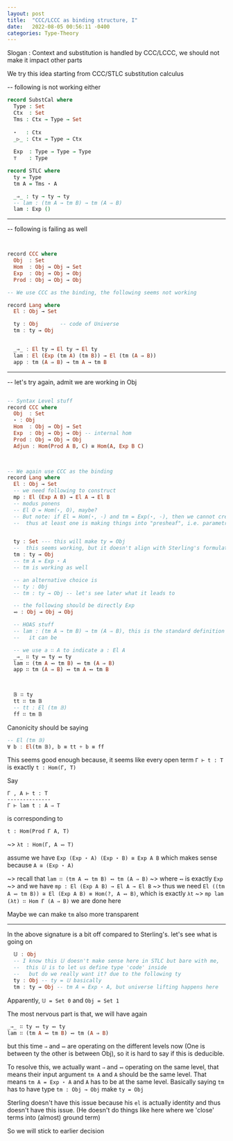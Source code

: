 ```yaml
---
layout: post
title:  "CCC/LCCC as binding structure, I"
date:   2022-08-05 00:56:11 -0400
categories: Type-Theory
---
```


Slogan : Context and substitution is handled by CCC/LCCC, we should not make it impact other parts

We try this idea starting from CCC/STLC substitution calculus 



-- following is not working either
```agda
record SubstCal where 
  Type : Set
  Ctx  : Set
  Tms : Ctx → Type → Set
 
  ⋆   : Ctx 
  _▷_ : Ctx → Type → Ctx
   
  Exp  : Type → Type → Type
  ⊤    : Type

record STLC where
  ty = Type 
  tm A = Tms ⋆ A

  _⇒_ : ty → ty → ty
  -- lam : (tm A → tm B) → tm (A ⇒ B)
  lam : Exp ()
```
***
-- following is failing as well
```haskell


record CCC where 
  Obj  : Set
  Hom  : Obj → Obj → Set
  Exp  : Obj → Obj → Obj
  Prod : Obj → Obj → Obj

-- We use CCC as the binding, the following seems not working

record Lang where
  El : Obj → Set

  ty : Obj       -- code of Universe
  tm : ty → Obj  


  _⇒_ : El ty → El ty → El ty
  lam : El (Exp (tm A) (tm B)) → El (tm (A ⇒ B))
  app : tm (A ⇒ B) → tm A → tm B
```
***

-- let's try again, admit we are working in Obj

```haskell

-- Syntax Level stuff
record CCC where 
  Obj  : Set
  ⋆ : Obj
  Hom  : Obj → Obj → Set
  Exp  : Obj → Obj → Obj -- internal hom
  Prod : Obj → Obj → Obj
  Adjun : Hom(Prod A B, C) ≅ Hom(A, Exp B C)

  

-- We again use CCC as the binding
record Lang where
  El : Obj → Set
  -- we need following to construct  
  mp : El (Exp A B) → El A → El B
  -- modus ponens
  -- El O = Hom(⋆, O), maybe?
  -- But note: if El = Hom(⋆, -) and tm = Exp(⋆, -), then we cannot create terms in open ctx
  --  thus at least one is making things into "presheaf", i.e. parametrici on the first argument, either El or tm. We choose El here


  ty : Set --- this will make ty = Obj
  --  this seems working, but it doesn't align with Sterling's formulation
  tm : ty → Obj  
  -- tm A = Exp ⋆ A
  -- tm is working as well

  -- an alternative choice is
  -- ty : Obj 
  -- tm : ty → Obj -- let's see later what it leads to

  -- the following should be directly Exp
  ⥇ : Obj → Obj → Obj

  -- HOAS stuff
  -- lam : (tm A → tm B) → tm (A ⇒ B), this is the standard definition
  --   it can be 

  -- we use a ∷ A to indicate a : El A
  _⇒_ ∷ ty ⥇ ty ⥇ ty
  lam ∷ (tm A ⥇ tm B) ⥇ tm (A ⇒ B)
  app ∷ tm (A ⇒ B) ⥇ tm A ⥇ tm B

  

  𝔹 ∷ ty
  tt ∷ tm 𝔹
  -- tt : El (tm 𝔹)
  ff ∷ tm 𝔹
```

Canonicity should be saying 
```Haskell
-- El (tm 𝔹) 
∀ b : El(tm 𝔹), b ≡ tt + b ≡ ff

```

This seems good enough because, it seems like every
open term `Γ ⊢ t : T` is exactly `t : Hom(Γ, T)`

Say
```
Γ , A ⊢ t : T
--------------
Γ ⊢ lam t : A ⇒ T
```
is corresponding to 

`t : Hom(Prod Γ A, T)`

~>  `λt : Hom(Γ, A ⥇ T)`

assume we have `Exp (Exp ⋆ A) (Exp ⋆ B) ≅ Exp A B` which makes sense because `A ≅ (Exp ⋆ A)`

~>  recall that `lam ∷ (tm A ⥇ tm B) ⥇ tm (A ⇒ B)` 
~>  where `⥇` is exactly `Exp`
~>  and we have `mp : El (Exp A B) → El A → El B`
~>  thus we need `El ((tm A ⥇ tm B)) ≅ El (Exp A B) ≡ Hom(?, A ⥇ B)`, which is exactly `λt`
~> `mp lam (λt) ∷ Hom Γ (A ⇒ B)` we are done here

Maybe we can make `tm` also more transparent


***

In the above signature is a bit off compared to Sterling's. let's see what is going on
```Haskell
  𝕌 : Obj 
  -- I know this 𝕌 doesn't make sense here in STLC but bare with me,
  --  this 𝕌 is to let us define type 'code' inside
  --   but do we really want it? due to the following ty
  ty : Obj -- ty = 𝕌 basically
  tm : ty → Obj -- tm A = Exp ⋆ A, but universe lifting happens here

```
Apparently, `𝕌 = Set 0` and `Obj = Set 1`

The most nervous part is that, we will have again
```haskell
_⇒_ ∷ ty ⥇ ty ⥇ ty
lam ∷ (tm A ⥇ tm B) ⥇ tm (A ⇒ B)
```
but this time `⇒` and `⥇` are operating on the different levels now (One is between ty the other is between Obj), so it is hard to say if this is deducible.

To resolve this, we actually want `⇒` and `⥇` operating on the same level, that means their input argument `tm A` and `A` should be the same level. That means `tm A = Exp ⋆ A` and `A` has to be at the same level. Basically saying `tm` has to have type `tm : Obj → Obj` make `ty = Obj`

Sterling doesn't have this issue because his `el` is actually identity and thus doesn't have this issue. (He doesn't do things like here where we 'close' terms into (almost) ground term)

So we will stick to earlier decision
